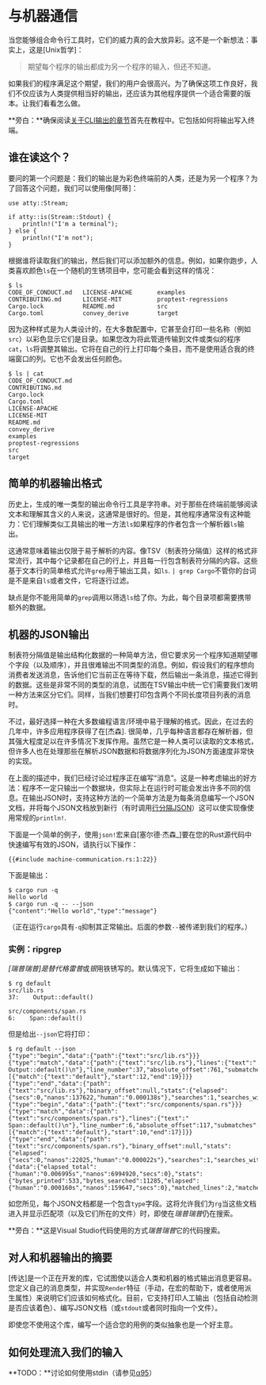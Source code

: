 # 与机器通信

当您能够组合命令行工具时，它们的威力真的会大放异彩。这不是一个新想法：事实上，这是[Unix哲学]：

> 期望每个程序的输出都成为另一个程序的输入，但还不知道。

[unix philosophy]: https://en.wikipedia.org/wiki/Unix_philosophy

如果我们的程序满足这个期望，我们的用户会很高兴。为了确保这项工作良好，我们不仅应该为人类提供相当好的输出，还应该为其他程序提供一个适合需要的版本。让我们看看怎么做。

<aside>

**旁白：**确保阅读[关于CLI输出的章节][output]首先在教程中。它包括如何将输出写入终端。

[output]: ../tutorial/output.html

</aside>

## 谁在读这个？

要问的第一个问题是：我们的输出是为彩色终端前的人类，还是为另一个程序？为了回答这个问题，我们可以使用像[阿蒂]：

[atty]: https://crates.io/crates/atty

```rust,ignore
use atty::Stream;

if atty::is(Stream::Stdout) {
    println!("I'm a terminal");
} else {
    println!("I'm not");
}
```

根据谁将读取我们的输出，然后我们可以添加额外的信息。例如，如果你跑步，人类喜欢颜色`ls`在一个随机的生锈项目中，您可能会看到这样的情况：

```console
$ ls
CODE_OF_CONDUCT.md   LICENSE-APACHE       examples
CONTRIBUTING.md      LICENSE-MIT          proptest-regressions
Cargo.lock           README.md            src
Cargo.toml           convey_derive        target
```

因为这种样式是为人类设计的，在大多数配置中，它甚至会打印一些名称（例如`src`）以彩色显示它们是目录。如果您改为将此管道传输到文件或类似的程序`cat`，`ls`将调整其输出。它将在自己的行上打印每个条目，而不是使用适合我的终端窗口的列。它也不会发出任何颜色。

```console
$ ls | cat
CODE_OF_CONDUCT.md
CONTRIBUTING.md
Cargo.lock
Cargo.toml
LICENSE-APACHE
LICENSE-MIT
README.md
convey_derive
examples
proptest-regressions
src
target
```

## 简单的机器输出格式

历史上，生成的唯一类型的输出命令行工具是字符串。对于那些在终端前能够阅读文本和理解其含义的人来说，这通常是很好的。但是，其他程序通常没有这种能力：它们理解类似工具输出的唯一方法`ls`如果程序的作者包含一个解析器`ls`输出。

这通常意味着输出仅限于易于解析的内容。像TSV（制表符分隔值）这样的格式非常流行，其中每个记录都在自己的行上，并且每一行包含制表符分隔的内容。这些基于文本行的简单格式允许`grep`用于输出工具，如`ls`. `| grep Cargo`不管你的台词是不是来自`ls`或者文件，它将逐行过滤。

缺点是你不能用简单的`grep`调用以筛选`ls`给了你。为此，每个目录项都需要携带额外的数据。

## 机器的JSON输出

制表符分隔值是输出结构化数据的一种简单方法，但它要求另一个程序知道期望哪个字段（以及顺序），并且很难输出不同类型的消息。例如，假设我们的程序想向消费者发送消息，告诉他们它当前正在等待下载，然后输出一条消息，描述它得到的数据。这些是非常不同的类型的消息，试图在TSV输出中统一它们需要我们发明一种方法来区分它们。同样，当我们想要打印包含两个不同长度项目列表的消息时。

不过，最好选择一种在大多数编程语言/环境中易于理解的格式。因此，在过去的几年中，许多应用程序获得了在[杰森]. 很简单，几乎每种语言都存在解析器，但其强大程度足以在许多情况下发挥作用。虽然它是一种人类可以读取的文本格式，但许多人也在处理那些在解析JSON数据和将数据序列化为JSON方面速度非常快的实现。

[json]: https://www.json.org/

在上面的描述中，我们已经讨论过程序正在编写“消息”。这是一种考虑输出的好方法：程序不一定只输出一个数据块，但实际上在运行时可能会发出许多不同的信息。在输出JSON时，支持这种方法的一个简单方法是为每条消息编写一个JSON文档，并将每个JSON文档放到新行（有时调用[行分隔JSON][jsonlines]）这可以使实现像使用常规的`println!`.

[jsonlines]: https://en.wikipedia.org/wiki/JSON_streaming#Line-delimited_JSON

下面是一个简单的例子，使用`json!`宏来自[塞尔德·杰森_]要在您的Rust源代码中快速编写有效的JSON，请执行以下操作：

[serde_json]: https://crates.io/crates/serde_json

```rust,ignore
{{#include machine-communication.rs:1:22}}
```

下面是输出：

```console
$ cargo run -q
Hello world
$ cargo run -q -- --json
{"content":"Hello world","type":"message"}
```

（正在运行`cargo`具有`-q`抑制其正常输出。后面的参数`--`被传递到我们的程序。）

### 实例：ripgrep

*[瑞普瑞普]*是替代*格雷普*或*银*用铁锈写的。默认情况下，它将生成如下输出：

[ripgrep]: https://github.com/BurntSushi/ripgrep

```console
$ rg default
src/lib.rs
37:    Output::default()

src/components/span.rs
6:    Span::default()
```

但是给出`--json`它将打印：

```console
$ rg default --json
{"type":"begin","data":{"path":{"text":"src/lib.rs"}}}
{"type":"match","data":{"path":{"text":"src/lib.rs"},"lines":{"text":"    Output::default()\n"},"line_number":37,"absolute_offset":761,"submatches":[{"match":{"text":"default"},"start":12,"end":19}]}}
{"type":"end","data":{"path":{"text":"src/lib.rs"},"binary_offset":null,"stats":{"elapsed":{"secs":0,"nanos":137622,"human":"0.000138s"},"searches":1,"searches_with_match":1,"bytes_searched":6064,"bytes_printed":256,"matched_lines":1,"matches":1}}}
{"type":"begin","data":{"path":{"text":"src/components/span.rs"}}}
{"type":"match","data":{"path":{"text":"src/components/span.rs"},"lines":{"text":"    Span::default()\n"},"line_number":6,"absolute_offset":117,"submatches":[{"match":{"text":"default"},"start":10,"end":17}]}}
{"type":"end","data":{"path":{"text":"src/components/span.rs"},"binary_offset":null,"stats":{"elapsed":{"secs":0,"nanos":22025,"human":"0.000022s"},"searches":1,"searches_with_match":1,"bytes_searched":5221,"bytes_printed":277,"matched_lines":1,"matches":1}}}
{"data":{"elapsed_total":{"human":"0.006995s","nanos":6994920,"secs":0},"stats":{"bytes_printed":533,"bytes_searched":11285,"elapsed":{"human":"0.000160s","nanos":159647,"secs":0},"matched_lines":2,"matches":2,"searches":2,"searches_with_match":2}},"type":"summary"}
```

如您所见，每个JSON文档都是一个包含`type`字段。这将允许我们为`rg`当这些文档进入并显示匹配项（以及它们所在的文件）时，即使在*瑞普瑞普*仍在搜索。

<aside>

**旁白：**这是Visual Studio代码使用的方式*瑞普瑞普*它的代码搜索。

</aside>

## 对人和机器输出的摘要

[传达]是一个正在开发的库，它试图使以适合人类和机器的格式输出消息更容易。您定义自己的消息类型，并实现`Render`特征（手动，在宏的帮助下，或者使用派生属性）来说明它们应该如何格式化。目前，它支持打印人工输出（包括自动检测是否应该着色）、编写JSON文档（或`stdout`或者同时指向一个文件）。

[convey]: https://crates.io/crates/convey

即使您不使用这个库，编写一个适合您的用例的类似抽象也是一个好主意。

## 如何处理流入我们的输入

<aside class="todo">

**TODO：**讨论如何使用stdin（请参见[α95](https://github.com/rust-lang-nursery/cli-wg/issues/95)）

</aside>
